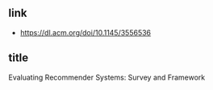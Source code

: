 ## link

- https://dl.acm.org/doi/10.1145/3556536

## title

Evaluating Recommender Systems: Survey and Framework
